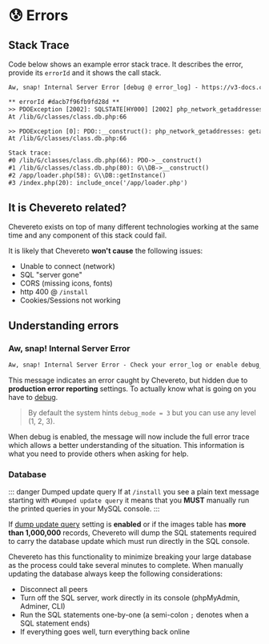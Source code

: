 # 😰 Errors

## Stack Trace

Code below shows an example error stack trace. It describes the error, provide its `errorId` and it shows the call stack.

```txt
Aw, snap! Internal Server Error [debug @ error_log] - https://v3-docs.chevereto.com/setup/troubleshoot/debug.html

** errorId #dacb7f96fb9fd28d **
>> PDOException [2002]: SQLSTATE[HY000] [2002] php_network_getaddresses: getaddrinfo failed: Name or service not known
At /lib/G/classes/class.db.php:66

>> PDOException [0]: PDO::__construct(): php_network_getaddresses: getaddrinfo failed: Name or service not known
At /lib/G/classes/class.db.php:66

Stack trace:
#0 /lib/G/classes/class.db.php(66): PDO->__construct()
#1 /lib/G/classes/class.db.php(80): G\\DB->__construct()
#2 /app/loader.php(58): G\\DB::getInstance()
#3 /index.php(20): include_once('/app/loader.php')
```

## It is Chevereto related?

Chevereto exists on top of many different technologies working at the same time and any component of this stack could fail.

It is likely that Chevereto **won't cause** the following issues:

* Unable to connect (network)
* SQL "server gone"
* CORS (missing icons, fonts)
* http 400 @ `/install`
* Cookies/Sessions not working

## Understanding errors

### Aw, snap! Internal Server Error

```txt
Aw, snap! Internal Server Error - Check your error_log or enable debug_mode = 3
```

This message indicates an error caught by Chevereto, but hidden due to **production error reporting** settings. To actually know what is going on you have to [debug](./debug.md).

> By default the system hints `debug_mode = 3` but you can use any level (1, 2, 3).

When debug is enabled, the message will now include the full error trace which allows a better understanding of the situation. This information is what you need to provide others when asking for help.

### Database

::: danger Dumped update query
If at `/install` you see a plain text message starting with `#Dumped update query` it means that you **MUST** manually run the printed queries in your MySQL console.
:::

If [dump update query](../../settings/system.md#dump-update-query) setting is **enabled** or if the images table has **more than 1,000,000** records, Chevereto will dump the SQL statements required to carry the database update which must run directly in the SQL console.

Chevereto has this functionality to minimize breaking your large database as the process could take several minutes to complete. When manually updating the database always keep the following considerations:

* Disconnect all peers
* Turn off the SQL server, work directly in its console (phpMyAdmin, Adminer, CLI)
* Run the SQL statements one-by-one (a semi-colon `;` denotes when a SQL statement ends)
* If everything goes well, turn everything back online
